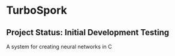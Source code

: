 # TurboSpork

## Project Status: Initial Development Testing

A system for creating neural networks in C
